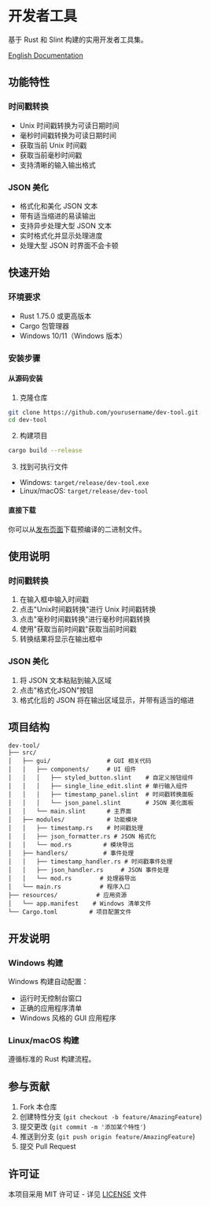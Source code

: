 # 开发者工具

基于 Rust 和 Slint 构建的实用开发者工具集。

[English Documentation](README.md)

## 功能特性

### 时间戳转换
- Unix 时间戳转换为可读日期时间
- 毫秒时间戳转换为可读日期时间
- 获取当前 Unix 时间戳
- 获取当前毫秒时间戳
- 支持清晰的输入输出格式

### JSON 美化
- 格式化和美化 JSON 文本
- 带有适当缩进的易读输出
- 支持异步处理大型 JSON 文本
- 实时格式化并显示处理进度
- 处理大型 JSON 时界面不会卡顿

## 快速开始

### 环境要求
- Rust 1.75.0 或更高版本
- Cargo 包管理器
- Windows 10/11（Windows 版本）

### 安装步骤

#### 从源码安装
1. 克隆仓库
```bash
git clone https://github.com/yourusername/dev-tool.git
cd dev-tool
```

2. 构建项目
```bash
cargo build --release
```

3. 找到可执行文件
- Windows: `target/release/dev-tool.exe`
- Linux/macOS: `target/release/dev-tool`

#### 直接下载
你可以从[发布页面](https://github.com/yourusername/dev-tool/releases)下载预编译的二进制文件。

## 使用说明

### 时间戳转换
1. 在输入框中输入时间戳
2. 点击"Unix时间戳转换"进行 Unix 时间戳转换
3. 点击"毫秒时间戳转换"进行毫秒时间戳转换
4. 使用"获取当前时间戳"获取当前时间戳
5. 转换结果将显示在输出框中

### JSON 美化
1. 将 JSON 文本粘贴到输入区域
2. 点击"格式化JSON"按钮
3. 格式化后的 JSON 将在输出区域显示，并带有适当的缩进

## 项目结构

```
dev-tool/
├── src/
│   ├── gui/                # GUI 相关代码
│   │   ├── components/     # UI 组件
│   │   │   ├── styled_button.slint    # 自定义按钮组件
│   │   │   ├── single_line_edit.slint # 单行输入组件
│   │   │   ├── timestamp_panel.slint  # 时间戳转换面板
│   │   │   └── json_panel.slint       # JSON 美化面板
│   │   └── main.slint      # 主界面
│   ├── modules/            # 功能模块
│   │   ├── timestamp.rs    # 时间戳处理
│   │   ├── json_formatter.rs # JSON 格式化
│   │   └── mod.rs         # 模块导出
│   ├── handlers/          # 事件处理
│   │   ├── timestamp_handler.rs # 时间戳事件处理
│   │   ├── json_handler.rs     # JSON 事件处理
│   │   └── mod.rs        # 处理器导出
│   └── main.rs           # 程序入口
├── resources/           # 应用资源
│   └── app.manifest    # Windows 清单文件
└── Cargo.toml         # 项目配置文件
```

## 开发说明

### Windows 构建
Windows 构建自动配置：
- 运行时无控制台窗口
- 正确的应用程序清单
- Windows 风格的 GUI 应用程序

### Linux/macOS 构建
遵循标准的 Rust 构建流程。

## 参与贡献

1. Fork 本仓库
2. 创建特性分支 (`git checkout -b feature/AmazingFeature`)
3. 提交更改 (`git commit -m '添加某个特性'`)
4. 推送到分支 (`git push origin feature/AmazingFeature`)
5. 提交 Pull Request

## 许可证

本项目采用 MIT 许可证 - 详见 [LICENSE](LICENSE) 文件 